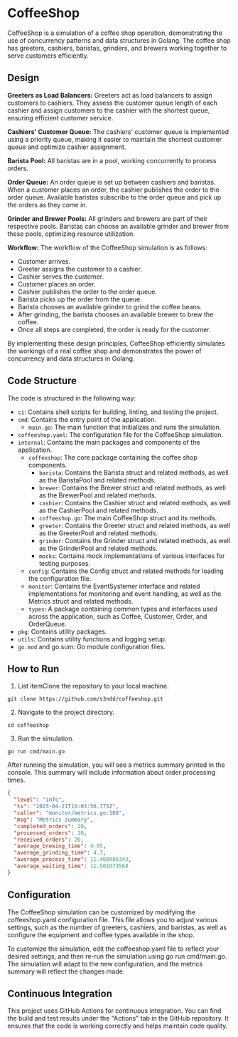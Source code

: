 # CoffeeShop
CoffeeShop is a simulation of a coffee shop operation, demonstrating the use of concurrency patterns and data structures in Golang. The coffee shop has greeters, cashiers, baristas, grinders, and brewers working together to serve customers efficiently.

## Design
**Greeters as Load Balancers:** Greeters act as load balancers to assign customers to cashiers. They assess the customer queue length of each cashier and assign customers to the cashier with the shortest queue, ensuring efficient customer service.

**Cashiers' Customer Queue:** The cashiers' customer queue is implemented using a priority queue, making it easier to maintain the shortest customer queue and optimize cashier assignment.

**Barista Pool:** All baristas are in a pool, working concurrently to process orders.

**Order Queue:** An order queue is set up between cashiers and baristas. When a customer places an order, the cashier publishes the order to the order queue. Available baristas subscribe to the order queue and pick up the orders as they come in.

**Grinder and Brewer Pools:** All grinders and brewers are part of their respective pools. Baristas can choose an available grinder and brewer from these pools, optimizing resource utilization.

**Workflow:** The workflow of the CoffeeShop simulation is as follows:
- Customer arrives.
- Greeter assigns the customer to a cashier.
- Cashier serves the customer.
- Customer places an order.
- Cashier publishes the order to the order queue.
- Barista picks up the order from the queue.
- Barista chooses an available grinder to grind the coffee beans.
- After grinding, the barista chooses an available brewer to brew the coffee.
- Once all steps are completed, the order is ready for the customer.

By implementing these design principles, CoffeeShop efficiently simulates the workings of a real coffee shop and demonstrates the power of concurrency and data structures in Golang.

## Code Structure
The code is structured in the following way:
- `ci`: Contains shell scripts for building, linting, and testing the project.
- `cmd`: Contains the entry point of the application.
    - `main.go`: The main function that initializes and runs the simulation.
- `coffeeshop.yaml`: The configuration file for the CoffeeShop simulation.
- `internal`: Contains the main packages and components of the application.
    - `coffeeshop`: The core package containing the coffee shop components.
        - `barista`: Contains the Barista struct and related methods, as well as the BaristaPool and related methods.
        - `brewer`: Contains the Brewer struct and related methods, as well as the BrewerPool and related methods.
        - `cashier`: Contains the Cashier struct and related methods, as well as the CashierPool and related methods.
        - `coffeeshop.go`: The main CoffeeShop struct and its methods.
        - `greeter`: Contains the Greeter struct and related methods, as well as the GreeterPool and related methods.
        - `grinder`: Contains the Grinder struct and related methods, as well as the GrinderPool and related methods.
        - `mocks`: Contains mock implementations of various interfaces for testing purposes.
    - `config`: Contains the Config struct and related methods for loading the configuration file.
    - `monitor`: Contains the EventSystemer interface and related implementations for monitoring and event handling, as well as the Metrics struct and related methods.
    - `types`: A package containing common types and interfaces used across the application, such as Coffee, Customer, Order, and OrderQueue.
- `pkg`: Contains utility packages.
- `utils`: Contains utility functions and logging setup.
- `go.mod` and go.sum: Go module configuration files.

## How to Run
1. List itemClone the repository to your local machine.
```
git clone https://github.com/s3ndd/coffeeshop.git
```

2. Navigate to the project directory.
```
cd coffeeshop
```

3. Run the simulation.
```
go run cmd/main.go 
```

After running the simulation, you will see a metrics summary printed in the console. This summary will include information about order processing times.

```json
{
  "level": "info",
  "ts": "2023-04-21T16:03:56.775Z",
  "caller": "monitor/metrics.go:108",
  "msg": "Metrics summary",
  "completed_orders": 20,
  "processed_orders": 20,
  "received_orders": 20,
  "average_brewing_time": 4.05,
  "average_grinding_time": 4.7,
  "average_process_time": 11.400986343,
  "average_waiting_time": 11.501073568
}
```

## Configuration
The CoffeeShop simulation can be customized by modifying the coffeeshop.yaml configuration file. This file allows you to adjust various settings, such as the number of greeters, cashiers, and baristas, as well as configure the equipment and coffee types available in the shop.

To customize the simulation, edit the coffeeshop.yaml file to reflect your desired settings, and then re-run the simulation using go run cmd/main.go. The simulation will adapt to the new configuration, and the metrics summary will reflect the changes made.

## Continuous Integration
This project uses GitHub Actions for continuous integration. You can find the build and test results under the "Actions" tab in the GitHub repository. It ensures that the code is working correctly and helps maintain code quality.

